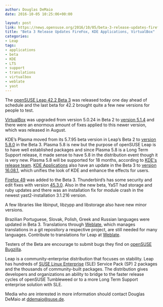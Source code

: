 ```yaml
---
author: Douglas DeMaio
date: 2016-10-05 10:25:06+00:00

layout: post
link: https://news.opensuse.org/2016/10/05/beta-3-release-updates-firefox-kde-applications-virtualbox/
title: "Beta 3 Release Updates FireFox, KDE Applications, VirtualBox"
categories:
- Leap
tags:
- applications
- beta
- KDE
- LTS
- support
- translations
- virtualbox
- weblate
- yast
---
```



The [openSUSE Leap 42.2 Beta 3](http://software.opensuse.org/developer/en?release=developer) was released today one day ahead of schedule and the last beta for 42.2 brought quite a few new versions for people to test.

[VirtualBox](https://www.virtualbox.org/wiki/Changelog) was upgraded from version 5.0.24 in Beta 2 to [version 5.1.4](https://www.virtualbox.org/wiki/Changelog) and there were an enormous amount of fixes applied to this newer version, which was released in August.

KDE’s Plasma moved from its 5.7.95 beta version in Leap’s Beta 2 to [version 5.8.0](https://www.kde.org/announcements/plasma-5.8.0.php) in the Beta 3. Plasma 5.8 is new but the purpose of openSUSE Leap is to have well established packages and since Plasma 5.8 is a Long Term Support release, it made sense to have 5.8 in the distribution event though it is very new. Plasma 5.8 will be supported for 18 months, according to [KDE's release team](http://jriddell.org/2016/07/08/plasma-5-8-lts-kickerd-off-for-stability-and-performance/). [KDE Applications](https://www.kde.org/applications/) also have an update in the Beta 3 to [version 16.08.1](https://www.kde.org/announcements/announce-applications-16.08.1.php), which unifies the look of KDE and enhance the effects for users.

[Firefox 49](https://developer.mozilla.org/en-US/Firefox/Releases/49) was added to the Beta 3. Thunderbird’s has some security and edit fixes with version [45.3.0](https://www.mozilla.org/en-US/thunderbird/45.3.0/releasenotes/). Also in the new beta, YaST had storage and ruby updates and there was an installation fix for module crash in the newest yast2-installation 3.1.216 version.

<!-- more -->A few libraries like libinput, libzypp and libstorage also have new minor versions.

Brazilian Portuguese, Slovak, Polish, Greek and Russian languages were updated in Beta 3. Translations through [Weblate](https://l10n.opensuse.org), which manages translations in a git repository a respective project, are still needed for many languages. Contribute to translations for Leap at [Weblate](https://l10n.opensuse.org).

Testers of the Beta are encourage to submit bugs they find on [openSUSE Bugzilla](https://bugzilla.opensuse.org/index.cgi).

Leap is a community-enterprise distribution that focuses on stability. Leap has hundreds of [SUSE Linux Enterprise](https://www.suse.com/) (SLE) Service Pack (SP) 2 packages and the thousands of community-built packages. The distribution gives developers and organizations an ability to bridge to the faster release cycles of openSUSE Tumbleweed or to a more Long Term Support enterprise solution with SLE.

Media who are interested in more information should contact Douglas DeMaio at [ddemaio@suse.de](mailto:ddemaio@suse.de).		

